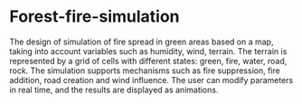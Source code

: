 # Forest-fire-simulation

The design of simulation of fire spread in green areas based on a map, taking into account variables such as humidity, wind, terrain. The terrain is represented by a grid of cells with different states: green, fire, water, road, rock. The simulation supports mechanisms such as fire suppression, fire addition, road creation and wind influence. The user can modify parameters in real time, and the results are displayed as animations.

